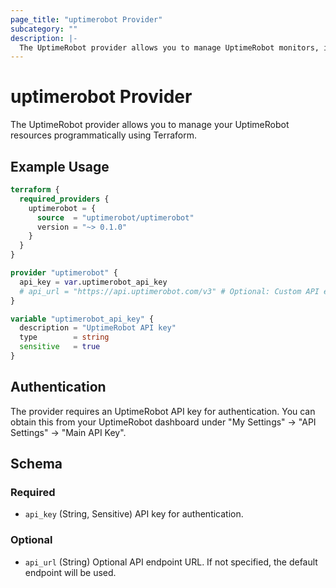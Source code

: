 ```yaml
---
page_title: "uptimerobot Provider"
subcategory: ""
description: |-
  The UptimeRobot provider allows you to manage UptimeRobot monitors, integrations, maintenance windows, and public status pages.
---
```


# uptimerobot Provider

The UptimeRobot provider allows you to manage your UptimeRobot resources programmatically using Terraform.

## Example Usage

```terraform
terraform {
  required_providers {
    uptimerobot = {
      source  = "uptimerobot/uptimerobot"
      version = "~> 0.1.0"
    }
  }
}

provider "uptimerobot" {
  api_key = var.uptimerobot_api_key
  # api_url = "https://api.uptimerobot.com/v3" # Optional: Custom API endpoint
}

variable "uptimerobot_api_key" {
  description = "UptimeRobot API key"
  type        = string
  sensitive   = true
}
```

## Authentication

The provider requires an UptimeRobot API key for authentication. You can obtain this from your UptimeRobot dashboard under "My Settings" → "API Settings" → "Main API Key".

<!-- schema generated by tfplugindocs -->
## Schema

### Required

- `api_key` (String, Sensitive) API key for authentication.

### Optional

- `api_url` (String) Optional API endpoint URL. If not specified, the default endpoint will be used.
